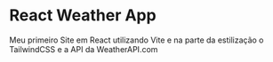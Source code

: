 # React Weather App

Meu primeiro Site em React utilizando Vite e na parte da estilização o TailwindCSS e a API da WeatherAPI.com
